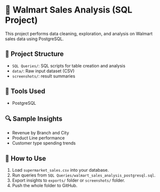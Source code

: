 # 🛒 Walmart Sales Analysis (SQL Project)

This project performs data cleaning, exploration, and analysis on Walmart sales data using PostgreSQL.

## 📁 Project Structure
- `SQL Queries/`: SQL scripts for table creation and analysis
- `data/`: Raw input dataset (CSV)
- `screenshots/`: result summaries

## 🚀 Tools Used
- PostgreSQL

## 🔍 Sample Insights
- Revenue by Branch and City
- Product Line performance
- Customer type spending trends

## 📌 How to Use
1. Load `supermarket_sales.csv` into your database.
2. Run queries from `SQL Queries/walmart_sales_analysis_postgresql.sql`.
3. Export insights to `exports/` folder or `screenshots/` folder.
4. Push the whole folder to GitHub.
